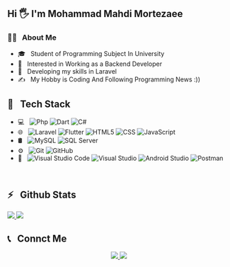<h2>Hi 🖐 I'm Mohammad Mahdi Mortezaee </h2>

<h3>👨‍💻 &nbsp; About Me</h3>

- 🎓 &nbsp; Student of Programming Subject In University
- 💼 &nbsp; Interested in Working as a Backend Developer
- 🌱 &nbsp; Developing my skills in Laravel 
- ✍️ &nbsp; My Hobby is Coding And Following Programming News :))

<h2>🔧 &nbsp; Tech Stack</h2>

- 💻 &nbsp;
  ![Php](https://img.shields.io/badge/-R-333333?style=flat&logo=R&logoColor=276DC3)
  ![Dart](  https://img.shields.io/badge/-Dart-333333?style=flat&logo=dart&logoColor=37AFE1)
  ![C#](https://img.shields.io/badge/-C%23-blueviolet)
- 🌐 &nbsp;
  ![Laravel](https://img.shields.io/badge/-Laravel-333333?style=flat&logo=laravel)
  ![Flutter](https://img.shields.io/badge/-Flutter-333333?style=flat&logo=flutter&logoColor=42A5F5)
  ![HTML5](https://img.shields.io/badge/-HTML5-333333?style=flat&logo=HTML5)
  ![CSS](https://img.shields.io/badge/-CSS-333333?style=flat&logo=CSS3&logoColor=1572B6)
  ![JavaScript](https://img.shields.io/badge/-JavaScript-333333?style=flat&logo=javascript)
- 🛢 &nbsp;
  ![MySQL](https://img.shields.io/badge/-MySQL-333333?style=flat&logo=mysql)
  ![SQL Server](https://img.shields.io/badge/Microsoft_SQL_Server-CC2927?logo=sql)
- ⚙️ &nbsp;
  ![Git](https://img.shields.io/badge/-Git-333333?style=flat&logo=git)
  ![GitHub](https://img.shields.io/badge/-GitHub-333333?style=flat&logo=github)
- 🔧 &nbsp;
  ![Visual Studio Code](https://img.shields.io/badge/-Visual%20Studio%20Code-333333?style=flat&logo=visual-studio-code&logoColor=007ACC)
  ![Visual Studio](https://img.shields.io/badge/-Visual%20Studio-333333?style=flat&logo=visual-studio-code&logoColor=purple)
  ![Android Studio](https://img.shields.io/badge/-Android%20Studio-333333?style=flat&logo=android-studio&logoColor=78C257)
  ![Postman](https://img.shields.io/badge/-Postman-333333?style=flat&logo=postman&logoColor=orange)
<br />

<h2>⚡️ &nbsp; Github Stats</h2>

<a href="https://github.com/mahdi-o">
  <img src="https://github-readme-stats.vercel.app/api?username=mahdi-o&show_icons=true&theme=radical" />
  <img src="https://github-readme-stats.vercel.app/api/top-langs/?username=mahdi-o" />
</a>

<h2>📞 &nbsp; Connct Me </h2>

<p align="center">
  <a href="https://instagram.com/rad_front/">
    <img src="https://img.shields.io/badge/Instagram-@Mmahdior-red?style=flat&logo=instagram" />
  </a>
  <a href="https://t.me/aminkhoy78/">
    <img src="https://img.shields.io/badge/Telegram-@Momahdi0-blue?style=flat&logo=telegram" />
  </a>
</p>

<br />

